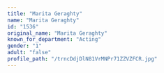 ```yaml
---
title: "Marita Geraghty"
name: "Marita Geraghty"
id: "1536"
original_name: "Marita Geraghty"
known_for_department: "Acting"
gender: "1"
adult: "false"
profile_path: "/trncDdjDlN81VrMNPr71ZZVZFCR.jpg"
---
```

